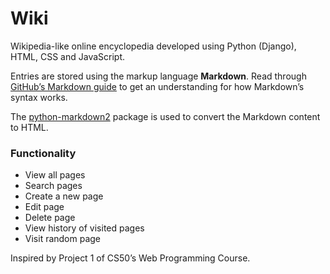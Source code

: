 # Wiki

Wikipedia-like online encyclopedia developed using Python (Django), HTML, CSS and JavaScript.



Entries are stored using the markup language **Markdown**. Read through [GitHub’s Markdown guide](https://docs.github.com/en/get-started/writing-on-github/getting-started-with-writing-and-formatting-on-github/basic-writing-and-formatting-syntax) to get an understanding for how Markdown’s syntax works.

The [python-markdown2](https://github.com/trentm/python-markdown2) package is used to convert the Markdown content to HTML.

### Functionality
- View all pages
- Search pages
- Create a new page
- Edit page
- Delete page
- View history of visited pages
- Visit random page



Inspired by Project 1 of CS50’s Web Programming Course.
